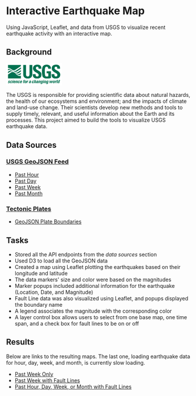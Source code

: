 # Interactive Earthquake Map  

Using JavaScript, Leaflet, and data from USGS to visualize recent earthquake activity with an interactive map.  


## Background  
 
<img src="Images/1-Logo.png" width="30%">  

The USGS is responsible for providing scientific data about natural hazards, the health of our ecosystems and environment; and the impacts of climate and land-use change. Their scientists develop new methods and tools to supply timely, relevant, and useful information about the Earth and its processes. This project aimed to build the tools to visualize USGS earthquake data.  


## Data Sources  

### [USGS GeoJSON Feed](http://earthquake.usgs.gov/earthquakes/feed/v1.0/geojson.php)  
* [Past Hour](https://earthquake.usgs.gov/earthquakes/feed/v1.0/summary/all_hour.geojson)  
* [Past Day](https://earthquake.usgs.gov/earthquakes/feed/v1.0/summary/all_day.geojson)  
* [Past Week](https://earthquake.usgs.gov/earthquakes/feed/v1.0/summary/all_week.geojson)  
* [Past Month](https://earthquake.usgs.gov/earthquakes/feed/v1.0/summary/all_month.geojson)  

### [Tectonic Plates](https://github.com/fraxen/tectonicplates)
* [GeoJSON Plate Boundaries](https://raw.githubusercontent.com/fraxen/tectonicplates/master/GeoJSON/PB2002_boundaries.json)  


## Tasks  
* Stored all the API endpoints from the _data sources_ section  
* Used D3 to load all the GeoJSON data  
* Created a map using Leaflet plotting the earthquakes based on their longitude and latitude  
* The data markers' size and color were based on the magnitudes  
* Marker popups included additional information for the earthquake (Location, Date, and Magnitude)  
* Fault Line data was also visualized using Leaflet, and popups displayed the boundary name  
* A legend associates the magnitude with the corresponding color  
* A layer control box allows users to select from one base map, one time span, and a check box for fault lines to be on or off  


## Results  

Below are links to the resulting maps. The last one, loading earthquake data for hour, day, week, and month, is currently slow loading.  

* [Past Week Only](https://code-sparrow.github.io/Interactive-Earthquake-Map/Leaflet-Level-1)  
* [Past Week with Fault Lines](https://code-sparrow.github.io/Interactive-Earthquake-Map/Leaflet-Level-2)  
* [Past Hour, Day, Week, or Month with Fault Lines](https://code-sparrow.github.io/Interactive-Earthquake-Map/Leaflet-Level-2b)  